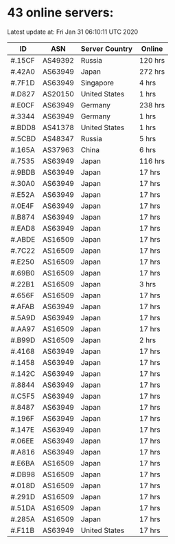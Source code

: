 # 43 online servers:

Latest update at: Fri Jan 31 06:10:11 UTC 2020

| ID | ASN | Server Country | Online |
| -- | --- | -------------- | ------ |
| #.15CF | AS49392 | Russia | 120 hrs |
| #.42A0 | AS63949 | Japan | 272 hrs |
| #.7F1D | AS63949 | Singapore | 4 hrs |
| #.D827 | AS20150 | United States | 1 hrs |
| #.E0CF | AS63949 | Germany | 238 hrs |
| #.3344 | AS63949 | Germany | 1 hrs |
| #.BDD8 | AS41378 | United States | 1 hrs |
| #.5CBD | AS48347 | Russia | 5 hrs |
| #.165A | AS37963 | China | 6 hrs |
| #.7535 | AS63949 | Japan | 116 hrs |
| #.9BDB | AS63949 | Japan | 17 hrs |
| #.30A0 | AS63949 | Japan | 17 hrs |
| #.E52A | AS63949 | Japan | 17 hrs |
| #.0E4F | AS63949 | Japan | 17 hrs |
| #.B874 | AS63949 | Japan | 17 hrs |
| #.EAD8 | AS63949 | Japan | 17 hrs |
| #.ABDE | AS16509 | Japan | 17 hrs |
| #.7C22 | AS16509 | Japan | 17 hrs |
| #.E250 | AS16509 | Japan | 17 hrs |
| #.69B0 | AS16509 | Japan | 17 hrs |
| #.22B1 | AS16509 | Japan | 3 hrs |
| #.656F | AS16509 | Japan | 17 hrs |
| #.AFAB | AS63949 | Japan | 17 hrs |
| #.5A9D | AS63949 | Japan | 17 hrs |
| #.AA97 | AS16509 | Japan | 17 hrs |
| #.B99D | AS16509 | Japan | 2 hrs |
| #.4168 | AS63949 | Japan | 17 hrs |
| #.1458 | AS63949 | Japan | 17 hrs |
| #.142C | AS63949 | Japan | 17 hrs |
| #.8844 | AS63949 | Japan | 17 hrs |
| #.C5F5 | AS63949 | Japan | 17 hrs |
| #.8487 | AS63949 | Japan | 17 hrs |
| #.196F | AS63949 | Japan | 17 hrs |
| #.147E | AS63949 | Japan | 17 hrs |
| #.06EE | AS63949 | Japan | 17 hrs |
| #.A816 | AS63949 | Japan | 17 hrs |
| #.E6BA | AS16509 | Japan | 17 hrs |
| #.DB98 | AS16509 | Japan | 17 hrs |
| #.018D | AS16509 | Japan | 17 hrs |
| #.291D | AS16509 | Japan | 17 hrs |
| #.51DA | AS16509 | Japan | 17 hrs |
| #.285A | AS16509 | Japan | 17 hrs |
| #.F11B | AS63949 | United States | 17 hrs |

